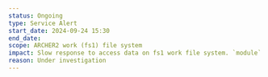 ```yaml
---
status: Ongoing
type: Service Alert
start_date: 2024-09-24 15:30
end_date: 
scope: ARCHER2 work (fs1) file system 
impact: Slow response to access data on fs1 work file system. `module` commands show slow response.
reason: Under investigation
---
```

